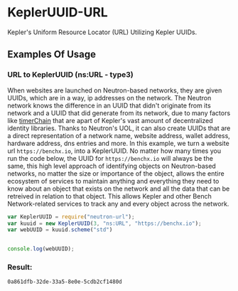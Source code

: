 # KeplerUUID-URL
Kepler's Uniform Resource Locator (URL) Utilizing Kepler UUIDs. 


## Examples Of Usage

### URL to KeplerUUID (ns:URL - type3)
When websites are launched on Neutron-based networks, they are given UUIDs, which are in a way, ip addresses on the network. The Neutron network knows the difference in an UUID that didn't originate from its network and a UUID that did generate from its network, due to many factors like [timerChain](https://github.com/benchlab/KeplerMnemonic) that are apart of Kepler's vast amount of decentralized identity libraries. Thanks to Neutron's UOL, it can also create UUIDs that are a direct representation of a network name, website address, wallet address, hardware address, dns entries and more. In this example, we turn a website url `https://benchx.io`, into a KeplerUUID. No matter how many times you run the code below, the UUID for `https://benchx.io` will always be the same, this high level approach of identifying objects on Neutron-based networks, no matter the size or importance of the object, allows the entire ecosystem of services to maintain anything and everything they need to know about an object that exists on the network and all the data that can be retreived in relation to that object. This allows Kepler and other Bench Network-related services to track any and every object across the network.

```js
var KeplerUUID = require("neutron-url");
var kuuid = new KeplerUUID(3, "ns:URL", "https://benchx.io");
var webUUID = kuuid.scheme("std")


console.log(webUUID);
```

### Result: 

```shell
0a861dfb-32de-33a5-8e0e-5cdb2cf1480d
```



